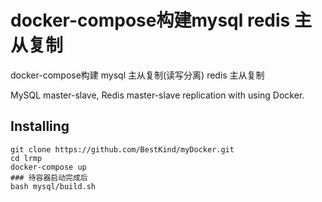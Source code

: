# docker-compose构建mysql redis 主从复制

docker-compose构建 mysql 主从复制(读写分离) redis 主从复制

MySQL master-slave, Redis master-slave replication with using Docker.

## Installing

```
git clone https://github.com/BestKind/myDocker.git
cd lrmp
docker-compose up
### 待容器启动完成后
bash mysql/build.sh
```



